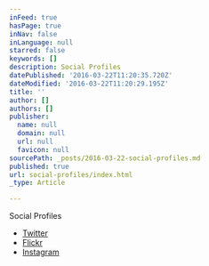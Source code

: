 ```yaml
---
inFeed: true
hasPage: true
inNav: false
inLanguage: null
starred: false
keywords: []
description: Social Profiles
datePublished: '2016-03-22T11:20:35.720Z'
dateModified: '2016-03-22T11:20:29.195Z'
title: ''
author: []
authors: []
publisher:
  name: null
  domain: null
  url: null
  favicon: null
sourcePath: _posts/2016-03-22-social-profiles.md
published: true
url: social-profiles/index.html
_type: Article

---
```

Social Profiles

* [Twitter][0]
* [Flickr][1]
* [Instagram][2]

[0]: http://twitter.com/dunos
[1]: https://www.flickr.com/photos/danieldurrans/
[2]: https://www.instagram.com/dunos/